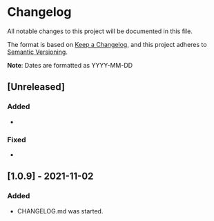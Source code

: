 # Changelog

All notable changes to this project will be documented in this file.

The format is based on [Keep a Changelog](https://keepachangelog.com/en/1.0.0/),
and this project adheres to [Semantic Versioning](https://semver.org/spec/v2.0.0.html).

**Note**: Dates are formatted as YYYY-MM-DD

## [Unreleased]

### Added 

- 

### Fixed

- 



## [1.0.9] - 2021-11-02

### Added

- CHANGELOG.md was started.